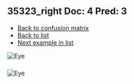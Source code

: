 ## 35323_right Doc: 4 Pred: 3
- [Back to confusion matrix](https://github.com/juliandewit/kaggle_retinopathy/blob/master/matrix.md)
- [Back to list](https://github.com/juliandewit/kaggle_retinopathy/blob/master/lists/43/list.md)
- [Next example in list](https://github.com/juliandewit/kaggle_retinopathy/blob/master/lists/43/35/35766_left.md)

![Eye](https://retinopaty.blob.core.windows.net/size1024/35323_right_4.jpeg)

### 

![Eye]()
